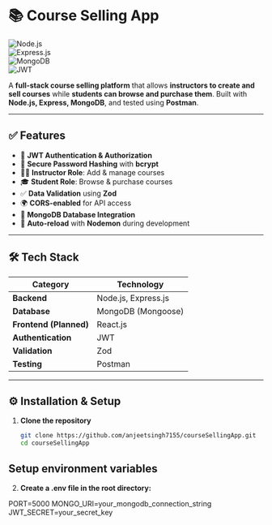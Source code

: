# 📚 Course Selling App  

![Node.js](https://img.shields.io/badge/Node.js-339933?style=for-the-badge&logo=node.js&logoColor=white)  
![Express.js](https://img.shields.io/badge/Express.js-000000?style=for-the-badge&logo=express&logoColor=white)  
![MongoDB](https://img.shields.io/badge/MongoDB-4EA94B?style=for-the-badge&logo=mongodb&logoColor=white)  
![JWT](https://img.shields.io/badge/JWT-000000?style=for-the-badge&logo=jsonwebtokens&logoColor=white)  

A **full-stack course selling platform** that allows **instructors to create and sell courses** while **students can browse and purchase them**. Built with **Node.js, Express, MongoDB**, and tested using **Postman**.  

---

## ✅ Features  

- 🔐 **JWT Authentication & Authorization**  
- 🔑 **Secure Password Hashing** with **bcrypt**  
- 👨‍🏫 **Instructor Role**: Add & manage courses  
- 🎓 **Student Role**: Browse & purchase courses  
- ✅ **Data Validation** using **Zod**  
- 🌍 **CORS-enabled** for API access  
- 📂 **MongoDB Database Integration**  
- 🔄 **Auto-reload** with **Nodemon** during development  

---

## 🛠 Tech Stack  

| Category     | Technology |
|-------------|------------|
| **Backend** | Node.js, Express.js |
| **Database** | MongoDB (Mongoose) |
| **Frontend (Planned)** | React.js |
| **Authentication** | JWT |
| **Validation** | Zod |
| **Testing** | Postman |

---

## ⚙️ Installation & Setup  

1. **Clone the repository**
   ```bash
   git clone https://github.com/anjeetsingh7155/courseSellingApp.git
   cd courseSellingApp


## Setup environment variables
2. **Create a .env file in the root directory:**

PORT=5000
MONGO_URI=your_mongodb_connection_string
JWT_SECRET=your_secret_key
